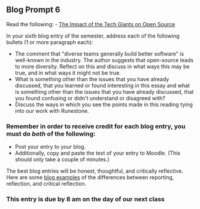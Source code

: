 ## Blog Prompt 6

Read the following:
    - [The Impact of the Tech Giants on Open Source](https://www.forbes.com/sites/adrianbridgwater/2019/09/07/the-impact-of-the-tech-giants-on-open-source/#357c25cdd277)

In your sixth blog entry of the semester, address each of the following bullets (1 or more paragraph each):
- The comment that "diverse teams generally build better software" is well-known in the industry.
  The author suggests that open-source leads to more diversity. Reflect on this and discuss in what
  ways this may be true, and in what ways it might not be true.
- What is something other than the issues that you have already discussed, that you
  learned or found interesting in this essay and
  what is something  other than the issues that you have already discussed, that you found confusing or didn't understand or disagreed with?
- Discuss the ways in which you see the points made in this reading tying into our work with Runestone.

### Remember in order to receive credit for each blog entry, you must do *both* of the following:

  - Post your entry to your blog.
  - Additionally, copy and paste the text of your entry to Moodle. (This should only take a couple of minutes.)

The best blog entries will be honest, thoughtful, and critically reflective. Here are some [blog examples](blogreflection.md)
of the differences between reporting, reflection, and critical reflection.

### This entry is due by 8 am on the day of our next class
